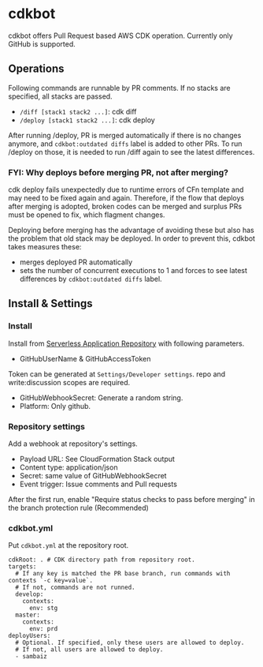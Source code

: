 # cdkbot

cdkbot offers Pull Request based AWS CDK operation.
Currently only GitHub is supported.

## Operations

Following commands are runnable by PR comments. 
If no stacks are specified, all stacks are passed.

- `/diff [stack1 stack2 ...]`: cdk diff
- `/deploy [stack1 stack2 ...]`: cdk deploy

After running /deploy, 
PR is merged automatically if there is no changes anymore, 
and `cdkbot:outdated diffs` label is added to other PRs. 
To run /deploy on those, 
it is needed to run /diff again to see the latest differences.

### FYI: Why deploys before merging PR, not after merging?

cdk deploy fails unexpectedly due to runtime errors of CFn template and may need to be fixed again and again.
Therefore, if the flow that deploys after merging is adopted, 
broken codes can be merged and surplus PRs must be opened to fix, which flagment changes. 

Deploying before merging has the advantage of avoiding these 
but also has the problem that old stack may be deployed.
In order to prevent this, cdkbot takes measures these:

- merges deployed PR automatically
- sets the number of concurrent executions to 1 and forces to see latest differences by `cdkbot:outdated diffs` label.

## Install & Settings

### Install

Install from [Serverless Application Repository](https://serverlessrepo.aws.amazon.com/applications/arn:aws:serverlessrepo:us-east-1:524580158183:applications~cdkbot)
with following parameters.

- GitHubUserName & GitHubAccessToken

Token can be generated at `Settings/Developer settings`.
repo and write:discussion scopes are required.

- GitHubWebhookSecret: Generate a random string.
- Platform: Only github.

### Repository settings

Add a webhook at repository's settings. 

- Payload URL: See CloudFormation Stack output
- Content type: application/json 
- Secret: same value of GitHubWebhookSecret
- Event trigger: Issue comments and Pull requests

After the first run, enable "Require status checks to pass before merging" 
in the branch protection rule (Recommended)

### cdkbot.yml

Put `cdkbot.yml` at the repository root.

```
cdkRoot: . # CDK directory path from repository root.
targets:
  # If any key is matched the PR base branch, run commands with contexts `-c key=value`.
  # If not, commands are not runned.
  develop:
    contexts:
      env: stg
  master:
    contexts:
      env: prd
deployUsers:
  # Optional. If specified, only these users are allowed to deploy.
  # If not, all users are allowed to deploy.
  - sambaiz
```

